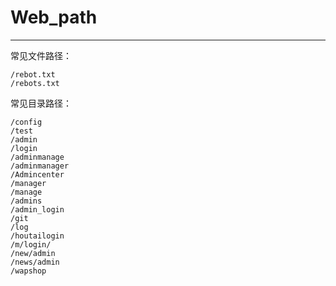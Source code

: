 # Web_path

---
常见文件路径：

```
/rebot.txt
/rebots.txt
```

常见目录路径：
```
/config
/test
/admin
/login
/adminmanage
/adminmanager
/Admincenter
/manager
/manage
/admins
/admin_login
/git
/log
/houtailogin
/m/login/
/new/admin
/news/admin
/wapshop
```

